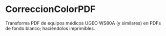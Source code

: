 # CorreccionColorPDF
Transforma PDF de equipos médicos UGEO WS80A (y similares) en PDFs de fondo blanco; haciéndolos imprimibles.
